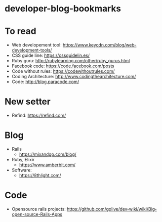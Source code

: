 # developer-blog-bookmarks

# To read
- Web developement tool: https://www.keycdn.com/blog/web-development-tools/
- CSS guide line: https://cssguidelin.es/
- Ruby guru: http://rubylearning.com/other/ruby_gurus.html
- Facebook code: https://code.facebook.com/posts
- Code without rules: https://codewithoutrules.com/
- Coding Architecture: http://www.codingthearchitecture.com/
- Code: http://blog.paracode.com/
# New setter
- Refind: https://refind.com/
# Blog
- Rails 
  + https://mixandgo.com/blog/
- Ruby, Elixir
  + https://www.amberbit.com/
- Software:
  + https://8thlight.com/
# Code
- Opensource rails projects: https://github.com/golive/dev-wiki/wiki/Big-open-source-Rails-Apps
